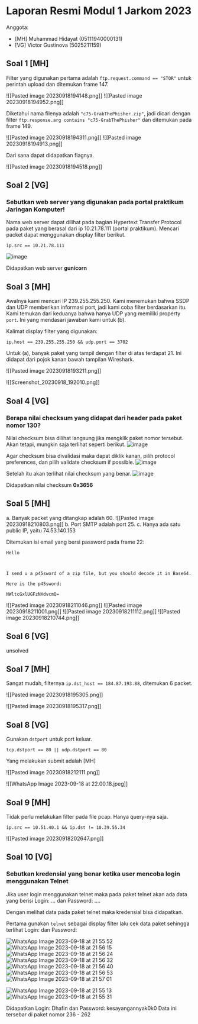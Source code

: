 # Laporan Resmi Modul 1 Jarkom 2023

Anggota:
- [MH] Muhammad Hidayat (05111940000131)
- [VG] Victor Gustinova (5025211159)

## Soal 1 [MH]

Filter yang digunakan pertama adalah `ftp.request.command == "STOR"` untuk perintah upload dan ditemukan frame 147.

<!-- TODO change wikilink format -->

![[Pasted image 20230918194148.png]]
![[Pasted image 20230918194952.png]]

Diketahui nama filenya adalah `"c75-GrabThePhisher.zip"`, jadi dicari dengan filter
`ftp.response.arg contains "c75-GrabThePhisher"` dan ditemukan pada frame 149.

![[Pasted image 20230918194311.png]]
![[Pasted image 20230918194913.png]]

Dari sana dapat didapatkan flagnya.

![[Pasted image 20230918194518.png]]

## Soal 2 [VG]
### Sebutkan web server yang digunakan pada portal praktikum Jaringan Komputer!
Nama web server dapat dilihat pada bagian Hypertext Transfer Protocol pada paket yang berasal dari ip 10.21.78.111 (portal praktikum).
Mencari packet dapat menggunakan display filter berikut.
```
ip.src == 10.21.78.111
```
![image](https://github.com/VictorGstn/jarkom-modul-1-b15-2023/assets/125529445/40eac6e5-27ed-4d8c-8a83-3e32912e93a1)

Didapatkan web server **gunicorn**

## Soal 3 [MH]

Awalnya kami mencari IP 239.255.255.250. Kami menemukan bahwa SSDP dan UDP memberikan informasi port, jadi kami coba filter berdasarkan itu. Kami temukan dari keduanya bahwa hanya UDP yang memiliki property `port`.  Ini yang mendasari jawaban kami untuk (b).

Kalimat display filter yang digunakan:

`ip.host == 239.255.255.250 && udp.port == 3702`

Untuk (a), banyak paket yang tampil dengan filter di atas terdapat 21. Ini didapat dari pojok kanan bawah tampilan Wireshark.

![[Pasted image 20230918193211.png]]

![[Screenshot_20230918_192010.png]]

## Soal 4 [VG]
### Berapa nilai checksum yang didapat dari header pada paket nomor 130?

Nilai checksum bisa dilihat langsung jika mengklik paket nomor tersebut. Akan tetapi, mungkin saja terlihat seperti berikut.
![image](https://github.com/VictorGstn/jarkom-modul-1-b15-2023/assets/125529445/e51b504a-8e39-4814-8f0b-85464b2700d2)

Agar checksum bisa divalidasi maka dapat diklik kanan, pilih protocol preferences, dan pilih validate checksum if possible.
![image](https://github.com/VictorGstn/jarkom-modul-1-b15-2023/assets/125529445/82c7424c-aa87-46e2-8dce-43219bd00124)

Setelah itu akan terlihat nilai checksum yang benar.
![image](https://github.com/VictorGstn/jarkom-modul-1-b15-2023/assets/125529445/8169ce5b-902b-41ed-8945-e6ec3f4183ea)

Didapatkan nilai checksum **0x3656**

## Soal 5 [MH]

a. Banyak packet yang ditangkap adalah 60.
   ![[Pasted image 20230918210803.png]]
b. Port SMTP adalah port 25.
c. Hanya ada satu public IP, yaitu 74.53.140.153

Ditemukan isi email yang bersi password pada frame 22:

```
Hello

 

I send u a p45sword of a zip file, but you should decode it in Base64.

Here is the p45sword:

NWltcGxlUGFzNXdvcmQ=
```

![[Pasted image 20230918211046.png]]
![[Pasted image 20230918211001.png]]
![[Pasted image 20230918211112.png]]
![[Pasted image 20230918210744.png]]

## Soal 6 [VG]

unsolved

## Soal 7 [MH]

Sangat mudah, filternya `ip.dst_host == 184.87.193.88`, ditemukan 6 packet.

![[Pasted image 20230918195305.png]]

![[Pasted image 20230918195317.png]]

## Soal 8 [VG]

Gunakan `dstport` untuk port keluar.

`tcp.dstport == 80 || udp.dstport == 80`

Yang melakukan submit adalah [MH]

![[Pasted image 20230918212111.png]]

![[WhatsApp Image 2023-09-18 at 22.00.18.jpeg]]

## Soal 9 [MH]

Tidak perlu melakukan filter pada file pcap. Hanya query-nya saja.

`ip.src == 10.51.40.1 && ip.dst != 10.39.55.34`

![[Pasted image 20230918202647.png]]

## Soal 10 [VG]
### Sebutkan kredensial yang benar ketika user mencoba login menggunakan Telnet
Jika user login menggunakan telnet maka pada paket telnet akan ada data yang berisi Login: ... dan Password: ....

Dengan melihat data pada paket telnet maka kredensial bisa didapatkan.

Pertama gunakan ```telnet``` sebagai display filter lalu cek data paket sehingga terlihat Login: dan Password:

![WhatsApp Image 2023-09-18 at 21 55 52](https://github.com/VictorGstn/jarkom-modul-1-b15-2023/assets/125529445/0270cdac-75f5-4871-ad9a-e8e2a29e67c4)
![WhatsApp Image 2023-09-18 at 21 56 15](https://github.com/VictorGstn/jarkom-modul-1-b15-2023/assets/125529445/bca8745e-d26a-4197-9360-3c7ef5c6c32d)
![WhatsApp Image 2023-09-18 at 21 56 24](https://github.com/VictorGstn/jarkom-modul-1-b15-2023/assets/125529445/5dd87278-1c56-4492-958e-e927ee386be7)
![WhatsApp Image 2023-09-18 at 21 56 32](https://github.com/VictorGstn/jarkom-modul-1-b15-2023/assets/125529445/03d62f9e-fb18-4b0b-b920-cbb28939d578)
![WhatsApp Image 2023-09-18 at 21 56 40](https://github.com/VictorGstn/jarkom-modul-1-b15-2023/assets/125529445/568114db-6da1-4fdd-bebc-0a9632e72b36)
![WhatsApp Image 2023-09-18 at 21 56 53](https://github.com/VictorGstn/jarkom-modul-1-b15-2023/assets/125529445/746d60f2-6108-4f2d-b0dc-cbb8a0e61ad5)
![WhatsApp Image 2023-09-18 at 21 57 01](https://github.com/VictorGstn/jarkom-modul-1-b15-2023/assets/125529445/0e1eb574-8667-4a8d-a231-f9fd4159cbed)


![WhatsApp Image 2023-09-18 at 21 55 13](https://github.com/VictorGstn/jarkom-modul-1-b15-2023/assets/125529445/7114641a-254b-40b1-8a69-4d60aab325be)
![WhatsApp Image 2023-09-18 at 21 55 31](https://github.com/VictorGstn/jarkom-modul-1-b15-2023/assets/125529445/c92c44a4-765d-4492-93d0-eb22fe178e53)

Didapatkan Login: Dhafin dan Password: kesayangannyak0k0
Data ini tersebar di paket nomor 236 - 262
